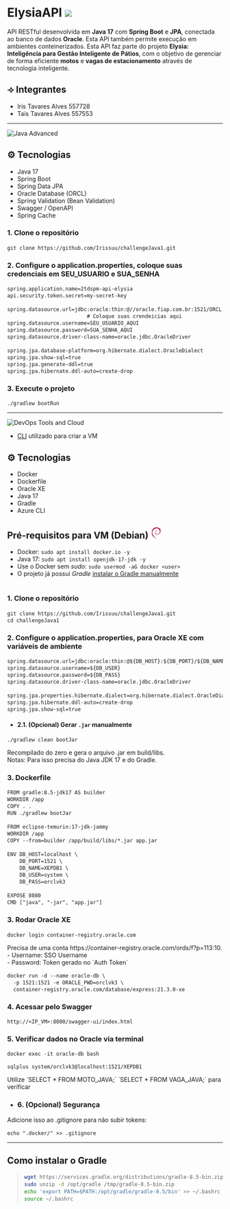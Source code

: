 <h1> ElysiaAPI <img src="https://github.com/user-attachments/assets/bc6d687c-dd26-4bcd-bcbf-71a8a5681bc3" width="25"/> </h1>

API RESTful desenvolvida em **Java 17** com **Spring Boot** e **JPA**, conectada ao banco de dados **Oracle**. Esta API também permite execução em ambientes conteinerizados. Esta API faz parte do projeto **Elysia: Inteligência para Gestão Inteligente de Pátios**, com o objetivo de gerenciar de forma eficiente **motos** e **vagas de estacionamento** através de tecnologia inteligente.

## ⟢ Integrantes
 
- Iris Tavares Alves 557728 </br>
- Taís Tavares Alves 557553 </br>

---
<img alt="Java Advanced" src="https://img.shields.io/badge/Java%20Advanced-white?style=for-the-badge">

## ⚙️ Tecnologias

- Java 17
- Spring Boot 
- Spring Data JPA
- Oracle Database (ORCL)
- Spring Validation (Bean Validation)
- Swagger / OpenAPI 
- Spring Cache


### 1. Clone o repositório
```text
git clone https://github.com/Irissuu/challengeJava1.git
```

### 2. Configure o application.properties, coloque suas credenciais em SEU_USUARIO e SUA_SENHA
```properties
spring.application.name=2tdspm-api-elysia
api.security.token.secret=my-secret-key

spring.datasource.url=jdbc:oracle:thin:@//oracle.fiap.com.br:1521/ORCL
                          # Coloque suas crendeicias aqui
spring.datasource.username=SEU_USUARIO_AQUI
spring.datasource.password=SUA_SENHA_AQUI
spring.datasource.driver-class-name=oracle.jdbc.OracleDriver

spring.jpa.database-platform=org.hibernate.dialect.OracleDialect
spring.jpa.show-sql=true
spring.jpa.generate-ddl=true
spring.jpa.hibernate.ddl-auto=create-drop
```

### 3. Execute o projeto
```text
./gradlew bootRun
```

---

<img alt="DevOps Tools and Cloud" src="https://img.shields.io/badge/DevOps%20Tools%20and%20Cloud%20Computing-white?style=for-the-badge">

- <a href="https://github.com/Irissuu/challengeJava1/tree/f883980123d4484351c955fb592a655b4f07ebd7/CLI">CLI</a> utilizado para criar a VM

## ⚙️ Tecnologias

- Docker
- Dockerfile  
- Oracle XE
- Java 17
- Gradle
- Azure CLI

<h2> Pré-requisitos para VM (Debian) <img src="https://raw.githubusercontent.com/devicons/devicon/master/icons/debian/debian-original.svg" width="27"/> </h2>

- Docker: `sudo apt install docker.io -y`
- Java 17: `sudo apt install openjdk-17-jdk -y`
- Use o Docker sem _sudo_: `sudo usermod -aG docker <user>`
- O projeto já possui _Gradle_ [instalar o Gradle manualmente](#como-instalar-o-gradle)

#

### 1. Clone o repositório
```text
git clone https://github.com/Irissuu/challengeJava1.git
cd challengeJava1
```

### 2. Configure o application.properties, para Oracle XE com variáveis de ambiente
```text
spring.datasource.url=jdbc:oracle:thin:@${DB_HOST}:${DB_PORT}/${DB_NAME}
spring.datasource.username=${DB_USER}
spring.datasource.password=${DB_PASS}
spring.datasource.driver-class-name=oracle.jdbc.OracleDriver

spring.jpa.properties.hibernate.dialect=org.hibernate.dialect.OracleDialect
spring.jpa.hibernate.ddl-auto=create-drop
spring.jpa.show-sql=true
```

- #### 2.1. (Opcional) Gerar `.jar` manualmente
```text
./gradlew clean bootJar
```
<p >Recompilado do zero e gera o arquivo .jar em build/libs. </br>
Notas: Para isso precisa do Java JDK 17 e do Gradle.</p> 

### 3. Dockerfile
```text
FROM gradle:8.5-jdk17 AS builder
WORKDIR /app
COPY . .
RUN ./gradlew bootJar

FROM eclipse-temurin:17-jdk-jammy
WORKDIR /app
COPY --from=builder /app/build/libs/*.jar app.jar

ENV DB_HOST=localhost \
    DB_PORT=1521 \
    DB_NAME=XEPDB1 \
    DB_USER=system \
    DB_PASS=orclvk3

EXPOSE 8080
CMD ["java", "-jar", "app.jar"]
```

### 3. Rodar Oracle XE
```text
docker login container-registry.oracle.com
```
<p> Precisa de uma conta https://container-registry.oracle.com/ords/f?p=113:10. </br>
- Username: SSO Username </br>
- Password: Token gerado no `Auth Token`
</p>

```text
docker run -d --name oracle-db \
  -p 1521:1521 -e ORACLE_PWD=orclvk3 \
  container-registry.oracle.com/database/express:21.3.0-xe
```

### 4. Acessar pelo Swagger
```text
http://<IP_VM>:8080/swagger-ui/index.html
```


### 5. Verificar dados no Oracle via terminal
```text
docker exec -it oracle-db bash
```

```text
sqlplus system/orclvk3@localhost:1521/XEPDB1
```
<p> Utilize `SELECT * FROM MOTO_JAVA;` `SELECT * FROM VAGA_JAVA;` para verificar</p>

- ### 6. (Opcional) Segurança
<p> Adicione isso ao .gitignore para não subir tokens: </p>

```text
echo ".docker/" >> .gitignore
```

---

## Como instalar o Gradle

> ```bash
> wget https://services.gradle.org/distributions/gradle-8.5-bin.zip -P /tmp
> sudo unzip -d /opt/gradle /tmp/gradle-8.5-bin.zip
> echo 'export PATH=$PATH:/opt/gradle/gradle-8.5/bin' >> ~/.bashrc
> source ~/.bashrc
> ```
